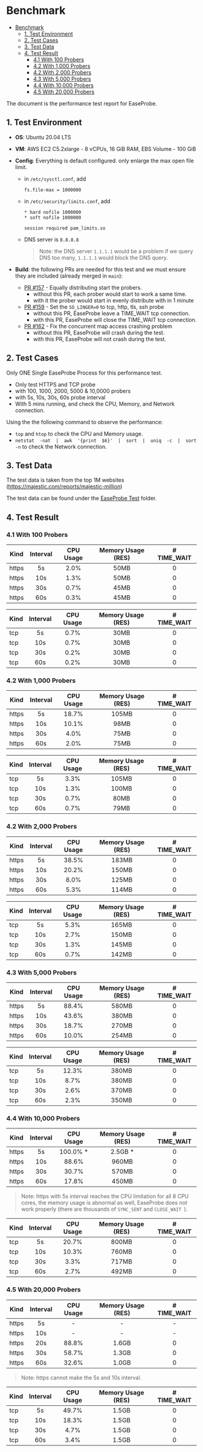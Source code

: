 # Benchmark

- [Benchmark](#benchmark)
  - [1. Test Environment](#1-test-environment)
  - [2. Test Cases](#2-test-cases)
  - [3. Test Data](#3-test-data)
  - [4. Test Result](#4-test-result)
    - [4.1 With 100 Probers](#41-with-100-probers)
    - [4.2  With 1,000 Probers](#42--with-1000-probers)
    - [4.2  With 2,000 Probers](#42--with-2000-probers)
    - [4.3  With 5,000 Probers](#43--with-5000-probers)
    - [4.4  With 10,000 Probers](#44--with-10000-probers)
    - [4.5 With 20,000 Probers](#45-with-20000-probers)

The document is the performance test report for EaseProbe.

## 1. Test Environment

- **OS**: Ubuntu 20.04 LTS
- **VM**: AWS EC2 C5.2xlarge -  8 vCPUs, 16 GiB RAM, EBS Volume - 100 GiB
- **Config**: Everything is default configured. only enlarge the max open file limit.
  - in `/etc/sysctl.conf`, add

      ```
      fs.file-max = 1000000
      ```
  - in `/etc/security/limits.conf`, add

      ```
      * hard nofile 1000000
      * soft nofile 1000000

      session required pam_limits.so
      ```
  - DNS server is `8.8.8.8`

    > Note: the DNS server `1.1.1.1` would be a problem if we query DNS too many, `1.1.1.1` would block the DNS query.

- **Build**: the following PRs are needed for this test and we must ensure they are included (already merged in `main`):
  -  [PR #157](https://github.com/megaease/easeprobe/pull/157) - Equally distributing start the probers.
     - without this PR, each prober would start to work a same time.
     - with it the prober would start in evenly distribute with in 1 minute
  -  [PR #159](https://github.com/megaease/easeprobe/pull/159) - Set the `SO_LINGER=0` to tcp, http, tls, ssh probe
     -  without this PR, EaseProbe leave a TIME_WAIT tcp connection.
     -  with this PR, EaseProbe will close the TIME_WAIT tcp connection.
  -  [PR #162](https://github.com/megaease/easeprobe/pull/162) - Fix the concurrent map access crashing problem
     -  without this PR, EaseProbe will crash during the test.
     -  with this PR, EaseProbe will not crash during the test.


## 2. Test Cases

Only ONE Single EaseProbe Process for this performance test.

- Only test HTTPS and TCP probe
- with 100, 1000, 2000, 5000 & 10,0000 probers
- with 5s, 10s, 30s, 60s probe interval
- With 5 mins running, and check the CPU, Memory, and Network connection.

Using the the following command to observe the performance:
- `top` and `htop` to check the CPU and Memory usage.
- `netstat  -nat  |  awk  '{print  $6}'  |  sort  |  uniq  -c  |  sort  -n` to check the Network connection.


## 3. Test Data

The test data is taken from the top 1M websites (https://majestic.com/reports/majestic-million)

The test data can be found under the [EaseProbe Test](../../resources/test/) folder.

## 4. Test Result

### 4.1 With 100 Probers

| Kind  | Interval | CPU Usage | Memory Usage (RES) | # TIME_WAIT |
| ----- | :------: | :--------: | :---------------: | :---------: |
| https | 5s       |    2.0%    |    50MB           |     0       |
| https | 10s      |    1.3%    |    50MB           |     0       |
| https | 30s      |    0.7%    |    45MB           |     0       |
| https | 60s      |    0.3%    |    45MB           |     0       |

| Kind  | Interval | CPU Usage | Memory Usage (RES) | # TIME_WAIT |
| ----- | :------: | :--------: | :---------------: | :---------: |
| tcp   | 5s       |    0.7%    |    30MB           |     0       |
| tcp   | 10s      |    0.7%    |    30MB           |     0       |
| tcp   | 30s      |    0.2%    |    30MB           |     0       |
| tcp   | 60s      |    0.2%    |    30MB           |     0       |


### 4.2  With 1,000 Probers

| Kind  | Interval | CPU Usage | Memory Usage (RES) | # TIME_WAIT |
| ----- | :------: | :--------: | :---------------: | :---------: |
| https | 5s       |   18.7%    |   105MB           |     0       |
| https | 10s      |   10.1%    |    98MB           |     0       |
| https | 30s      |    4.0%    |    75MB           |     0       |
| https | 60s      |    2.0%    |    75MB           |     0       |

| Kind  | Interval | CPU Usage | Memory Usage (RES) | # TIME_WAIT |
| ----- | :------: | :--------: | :---------------: | :---------: |
| tcp   | 5s       |    3.3%    |   105MB           |     0       |
| tcp   | 10s      |    1.3%    |   100MB           |     0       |
| tcp   | 30s      |    0.7%    |    80MB           |     0       |
| tcp   | 60s      |    0.7%    |    79MB           |     0       |


### 4.2  With 2,000 Probers

| Kind  | Interval | CPU Usage | Memory Usage (RES) | # TIME_WAIT |
| ----- | :------: | :--------: | :---------------: | :---------: |
| https | 5s       |   38.5%    |   183MB           |     0       |
| https | 10s      |   20.2%    |   150MB           |     0       |
| https | 30s      |    8.0%    |   125MB           |     0       |
| https | 60s      |    5.3%    |   114MB           |     0       |

| Kind  | Interval | CPU Usage | Memory Usage (RES) | # TIME_WAIT |
| ----- | :------: | :--------: | :---------------: | :---------: |
| tcp   | 5s       |    5.3%    |   165MB           |     0       |
| tcp   | 10s      |    2.7%    |   150MB           |     0       |
| tcp   | 30s      |    1.3%    |   145MB           |     0       |
| tcp   | 60s      |    0.7%    |   142MB           |     0       |

### 4.3  With 5,000 Probers

| Kind  | Interval | CPU Usage | Memory Usage (RES) | # TIME_WAIT |
| ----- | :------: | :--------: | :---------------: | :---------: |
| https | 5s       |   88.4%    |   580MB           |    0       |
| https | 10s      |   43.6%    |   380MB           |    0       |
| https | 30s      |   18.7%    |   270MB           |    0       |
| https | 60s      |   10.0%    |   254MB           |    0       |

| Kind  | Interval | CPU Usage | Memory Usage (RES) | # TIME_WAIT |
| ----- | :------: | :--------: | :---------------: | :---------: |
| tcp   | 5s       |   12.3%    |   380MB           |    0       |
| tcp   | 10s      |    8.7%    |   380MB           |    0       |
| tcp   | 30s      |    2.6%    |   370MB           |    0       |
| tcp   | 60s      |    2.3%    |   350MB           |    0       |

### 4.4  With 10,000 Probers

| Kind  | Interval | CPU Usage | Memory Usage (RES) | # TIME_WAIT |
| ----- | :------: | :--------: | :---------------: | :---------: |
| https | 5s       |  100.0% *  |   2.5GB *         |    0       |
| https | 10s      |   88.6%    |   960MB           |    0       |
| https | 30s      |   30.7%    |   570MB           |    0       |
| https | 60s      |   17.8%    |   450MB           |    0       |

> Note: https with 5s interval reaches the CPU limitation for all 8 CPU cores, the memory usage is abnormal as well, EaseProbe does not work properly (there are thousands of `SYNC_SENT` and `CLOSE_WAIT `).

| Kind  | Interval | CPU Usage | Memory Usage (RES) | # TIME_WAIT |
| ----- | :------: | :--------: | :---------------: | :---------: |
| tcp   | 5s       |   20.7%    |   800MB           |    0       |
| tcp   | 10s      |   10.3%    |   760MB           |    0       |
| tcp   | 30s      |    3.3%    |   717MB           |    0       |
| tcp   | 60s      |    2.7%    |   492MB           |    0       |

### 4.5 With 20,000 Probers

| Kind  | Interval | CPU Usage | Memory Usage (RES) | # TIME_WAIT |
| ----- | :------: | :--------: | :---------------: | :---------: |
| https | 5s       |    -       |      -            |   -         |
| https | 10s      |    -       |      -            |   -         |
| https | 20s      |   88.8%    |   1.6GB           |    0        |
| https | 30s      |   58.7%    |   1.3GB           |    0        |
| https | 60s      |   32.6%    |   1.0GB           |    0        |

> Note:  https cannot make the 5s and 10s interval.

| Kind  | Interval | CPU Usage | Memory Usage (RES) | # TIME_WAIT |
| ----- | :------: | :--------: | :---------------: | :---------: |
| tcp   | 5s       |   49.7%    |   1.5GB           |   0       |
| tcp   | 10s      |   18.3%    |   1.5GB           |   0       |
| tcp   | 30s      |    4.7%    |   1.5GB           |   0       |
| tcp   | 60s      |    3.4%    |   1.5GB           |   0       |